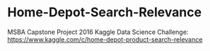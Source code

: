 # Home-Depot-Search-Relevance
MSBA Capstone Project 2016
Kaggle Data Science Challenge:
https://www.kaggle.com/c/home-depot-product-search-relevance
